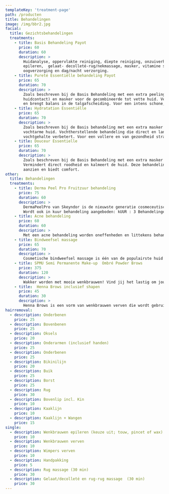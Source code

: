```yaml
---
templateKey: 'treatment-page'
path: /producten
title: Behandelingen
image: /img/bbr2.jpg
facial:
  title: Gezichtsbehandelingen
  treatments:
    - title: Basis Behandeling Payot
      price: 60
      duration: 60
      description: >
        Huidanalyse, oppervlakte reiniging, diepte reiniging, onzuiverheden verwijderen,                                   
        epileren,  gelaat- decolleté-rug/nekmassage, masker, vitamine serum,                                            
        oogverzorging en dag/nacht verzorging.
    - title: Pureté Essentiëlle behandeling Payot 
      price: 65
      duration: 70
      description: >
        Zoals beschreven bij de Basis Behandeling met een extra peeling (die zich verwarmd door               
        huidcontact) en masker voor de gecombineerde tot vette huid. Verwijdert onzuiverheden                                 
        en brengt balans in de talgafscheiding. Voor een intens schone, matte en vlekkeloze huid.
    - title: Hydratation Essentiëlle	
      price: 65
      duration: 70
      description: >
        Zoals beschreven bij de Basis behandeling met een extra masker voor de                                               
        vochtarme huid. Vochtherstellende behandeling die direct en langdurig het                                      
        vochtgehalte verbetert. Voor een vollere en van gezondheid stralend, soepele huid.
    - title: Douceur Essentielle 
      price: 65
      duration: 70
      description: >
        Zoals beschreven bij de Basis Behandeling met een extra masker voor de gevoelige huid.                   
        Vermindert direct roodheid en kalmeert de huid. Deze behandeling geeft de huid een rustig                    
        aanzien en biedt comfort.	 
other:
  title: Behandelingen
  treatments:
    - title: Derma Peel Pro Fruitzuur behandeling 
      price: 75
      duration: 60
      description: >
        DermaPeelPro van Skeyndor is de nieuwste generatie cosmeceutische peeling die onmiddellijk inwerkt op de imperfecties van de huid. DermaPeelPro is ontwikkeld om een diepgaande, intense peeling te geven, die vergelijkbaar is met de peeling behandelingen die uitgevoerd worden in medische klinieken.    
        Wordt ook in kuur behandeling aangeboden: kUUR : 3 Behandelingen voor €  195,--  i.p.v €  225,--
    - title: Acne behandeling
      price: 60
      duration: 60
      description: >
        Met een acne behandeling worden oneffenheden en littekens behandeld. Om een optimaal resultaat te behalen werken wij met een behandelplan op maat. Voorafgaand aan een behandeling onderzoeken we de huid, waarbij we het huidtype bepalen en inschatten in welke mate de acne actief is. Tevens ondersteunen we een behandel plan voor thuisgebruik om het beste resultaat te behouden. Wij werken samen met zorgverzekeraars zodat behandelingen vergoed kunnen worden.
    - title: Bindweefsel massage 	
      price: 65
      duration: 70
      description: >
        Cosmetische bindweefsel massage is één van de populairste huid verbeterende behandelingen. De behandeling verhoogt de doorbloeding en activeert de huidstofwisseling, is uitermate geschikt om littekenweefsel los te maken en om een verslapte huid, een slecht doorbloede huid, een verouderde huid, rimpels of acne te verbeteren en/of te verminderen. In de bindweefsel massage wordt hyaluronzuur aangemaakt, dit is een lichaamseigen stof welke vocht vasthoud en daardoor volume creëert aan ons weefsel. Wij werken samen met zorgverzekeraars zodat behandelingen vergoed kunnen worden
    - title: SPMU Semi Permanente Make-up  Ombré Powder Brows
      price: 375
      duration: 120
      description: >
        Wakker worden met mooie wenkbrauwen! Vind jij het lastig om jou wenkbrauwen dagelijks bij te werken? Dan is de Ombré Powder Brows voor jou dé oplossing. Dit is een nieuwe techniek in semi permanente make up. Het creëert een natuurlijke poederlook. Het voordeel van deze  behandeling is dat het nagenoeg geschikt is voor iedereen en in elke gewenste kleur + vorm. Het resultaat blijft gemiddeld 1 ½ tot 2 jaar mooi en goed zichtbaar. 
    - title:  Henna Brows inclusief shapen	
      price: 45
      duration: 30
      description: >
        Henna Brows is een vorm van wenkbrauwen verven die wordt gebruikt om de huid onder de wenkbrauw te verdonkeren. Henna is een natuurlijke kleurstof gemaakt van een plant. Dit is een nieuwe zeer populaire manier van wenkbrauwen verven zonder ammoniak of waterstofperoxide. Met Henna kunnen we elke wenkbrauw in elke gewenste kleur verven. Henna blijft 2 weken op de huid en 5/6 weken op de haartjes.
hairremoval: 
  - description: Onderbenen 
    price: 25
  - description: Bovenbenen 
    price: 25
  - description: Oksels 
    price: 20
  - description: Onderarmen (inclusief handen) 
    price: 25
  - description: Onderbenen 
    price: 25
  - description: Bikinilijn     
    price: 20
  - description: Buik
    price: 25
  - description: Borst 
    price: 25
  - description: Rug
    price: 30
  - description: Bovenlip incl. Kin 
    price: 10
  - description: Kaaklijn
    price: 10
  - description: Kaaklijn + Wangen
    price: 15
single: 
  - description: Wenkbrauwen epileren (keuze uit; touw, pincet of wax) 
    price: 10
  - description: Wenkbrauwen verven
    price: 10
  - description: Wimpers verven
    price: 10
  - description: Handpakking
    price: 5
  - description: Rug massage (30 min)
    price: 30
  - description: Gelaat/decolleté en rug-rug massage  (30 min)
    price: 30
---
```

